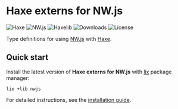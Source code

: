 # Haxe externs for NW.js
![Haxe](https://badgen.net/badge/haxe/%3E%3D4.2.0/green) ![NW.js](https://badgen.net/badge/nwjs/%3E%3D0.54.0/green) ![Haxelib](https://badgen.net/haxelib/v/nwjs) ![Downloads](https://badgen.net/haxelib/d/nwjs) ![License](https://badgen.net/badge/license/MIT/blue)

Type definitions for using [NW.js](https://nwjs.io) with [Haxe](https://haxe.org).

## Quick start
Install the latest version of **Haxe externs for NW.js** with [lix](https://github.com/lix-pm/lix.client) package manager:

```shell
lix +lib nwjs
```

For detailed instructions, see the [installation guide](installation.md).
